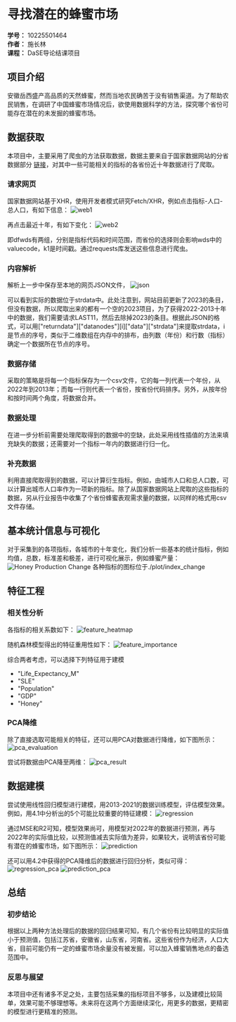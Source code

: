 ﻿# 寻找潜在的蜂蜜市场
**学号：** 10225501464  
**作者：** 施长林  
**课程：** DaSE导论结课项目

## 项目介绍
安徽岳西盛产高品质的天然蜂蜜，然而当地农民确苦于没有销售渠道。为了帮助农民销售，在调研了中国蜂蜜市场情况后，欲使用数据科学的方法，探究哪个省份可能存在潜在的未发掘的蜂蜜市场。

## 数据获取
本项目中，主要采用了爬虫的方法获取数据，数据主要来自于国家数据网站的分省数据部分 [链接](https://data.stats.gov.cn/easyquery.htm?cn=E0103)，对其中一些可能相关的指标的各省份近十年数据进行了爬取。

### 请求网页
国家数据网站基于XHR，使用开发者模式研究Fetch/XHR，例如点击指标-人口-总人口，有如下信息：
![web1](./plot/web1.png)

再点击最近十年，有如下变化：
![web2](./plot/web2.png)

即dfwds有两组，分别是指标代码和时间范围，而省份的选择则会影响wds中的valuecode，k1是时间戳。通过requests库发送这些信息进行爬虫。

### 内容解析
解析上一步中保存至本地的网页JSON文件，
![json](./plot/json.png)

可以看到实际的数据位于strdata中。此处注意到，网站目前更新了2023的条目，但没有数据，所以爬取出来的都有一个空的2023项目，为了获得2022-2013十年中的数据，我们需要请求LAST11，然后去除掉2023的条目。根据此JSON的格式，可以用["returndata"]["datanodes"][i]["data"]["strdata"]来提取strdata，i是节点的序号，类似于二维数组在内存中的排布，由列数（年份）和行数（指标）确定一个数据所在节点的序号。

### 数据存储
采取的策略是将每一个指标保存为一个csv文件，它的每一列代表一个年份，从2022年到2013年；而每一行则代表一个省份，按省份代码排序。另外，从按年份和按时间两个角度，将数据合并。

### 数据处理
在进一步分析前需要处理爬取得到的数据中的空缺，此处采用线性插值的方法来填充缺失的数据；还需要对一个指标一年内的数据进行归一化。

### 补充数据
利用直接爬取得到的数据，可以计算衍生指标。例如，由城市人口和总人口数，可以计算出城市人口率作为一项新的指标。除了从国家数据网站上爬取的这些指标的数据，另从行业报告中收集了个省份蜂蜜表观需求量的数据，以同样的格式用csv文件存储。

## 基本统计信息与可视化
对于采集到的各项指标，各城市的十年变化，我们分析一些基本的统计指标，例如均值，总数，标准差和极差，进行可视化展示，例如蜂蜜产量：
![Honey Production Change](./plot/index_change/Honey.png)
各种指标的图标位于./plot/index_change

## 特征工程
### 相关性分析
各指标的相关系数如下：
![feature_heatmap](./plot/feature_heatmap.png)

随机森林模型得出的特征重用性如下：
![feature_importance](./plot/feature_importance.png)

综合两者考虑，可以选择下列特征用于建模
- "Life_Expectancy_M"
- "SLE"
- "Population"
- "GDP"
- "Honey"

### PCA降维
除了直接选取可能相关的特征，还可以用PCA对数据进行降维，如下图所示：
![pca_evaluation](./plot/pca_evaluation.png)

尝试将数据由PCA降至两维：
![pca_result](./plot/pca_result.png)

## 数据建模
尝试使用线性回归模型进行建模，用2013-2021的数据训练模型，评估模型效果。例如，用4.1中分析出的5个可能比较重要的特征建模：
![regression](./plot/regression.png)

通过MSE和R2可知，模型效果尚可，用模型对2022年的数据进行预测，再与2022年的实际值比较，以预测值减去实际值为差异，如果较大，说明该省份可能有潜在的蜂蜜市场，如下图所示：
![prediction](./plot/prediction.png)

还可以用4.2中获得的PCA降维后的数据进行回归分析，类似可得：
![regression_pca](./plot/regression_pca.png)
![prediction_pca](./plot/prediction_pca.png)

## 总结
### 初步结论
根据以上两种方法处理后的数据的回归结果可知，有几个省份有比较明显的实际值小于预测值，包括江苏省，安徽省，山东省，河南省。这些省份作为经济，人口大省，目前可能仍有一定的蜂蜜市场余量没有被发掘，可以加入蜂蜜销售地点的备选范围中。

### 反思与展望
本项目中还有诸多不足之处，主要包括采集的指标项目不够多，以及建模比较简单，效果可能不够理想等。未来将在这两个方面继续深化，用更多的数据，更精密的模型进行更精准的预测。
